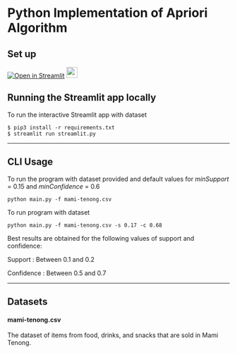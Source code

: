 Python Implementation of Apriori Algorithm 
==========================================

## Set up


[![Open in Streamlit](https://static.streamlit.io/badges/streamlit_badge_black_white.svg)](https://argaputra12-apriori-algorithm-streamlit-eqnu4t.streamlit.app/)
<a href="https://github1s.com/argaputra12/apriori-algorithm"><img src="https://cdn-icons-png.flaticon.com/512/331/331190.png" width="25"></a>


Running the Streamlit app locally
-----
To run the interactive Streamlit app with dataset  

    $ pip3 install -r requirements.txt
    $ streamlit run streamlit.py


----

CLI Usage
-----
To run the program with dataset provided and default values for *minSupport* = 0.15 and *minConfidence* = 0.6

    python main.py -f mami-tenong.csv

To run program with dataset  

    python main.py -f mami-tenong.csv -s 0.17 -c 0.68

Best results are obtained for the following values of support and confidence:  

Support     : Between 0.1 and 0.2  

Confidence  : Between 0.5 and 0.7 

----

Datasets
-------------

#### mami-tenong.csv

The dataset of items from food, drinks, and snacks that are sold in Mami Tenong.

